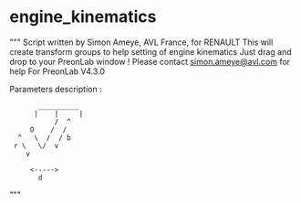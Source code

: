 # engine_kinematics
"""
Script written by Simon Ameye, AVL France, for RENAULT
This will create transform groups to help setting of engine kinematics
Just drag and drop to your PreonLab window !
Please contact simon.ameye@avl.com for help
For PreonLab V4.3.0

Parameters description : 

           __________
          |    |     |
               /  ^
         O    /  /
      ^   \  /  / b
     r \   \/  v
        v

         <----->
           d
"""
